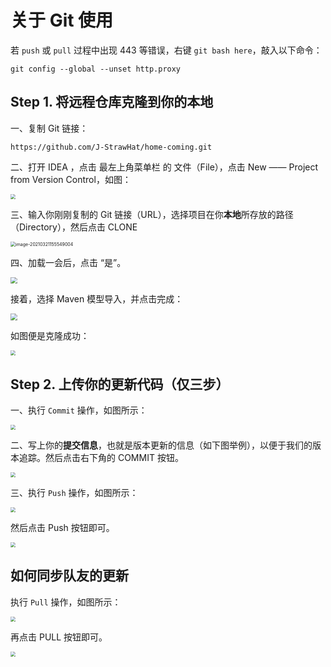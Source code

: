 # 关于 Git 使用

若 `push` 或 `pull` 过程中出现 443 等错误，右键 `git bash here`，敲入以下命令：
```shell script
git config --global --unset http.proxy
```


## Step 1. 将远程仓库克隆到你的本地

一、复制 Git 链接：

```
https://github.com/J-StrawHat/home-coming.git
```


二、打开 IDEA ，点击 最左上角菜单栏 的 文件（File），点击 New —— Project from Version Control，如图：

<img src="https://gitee.com/j__strawhat/MyImages/raw/master/20210321155333.png" style="zoom: 50%;" />

三、输入你刚刚复制的 Git 链接（URL），选择项目在你**本地**所存放的路径（Directory），然后点击 CLONE

<img src="https://gitee.com/j__strawhat/MyImages/raw/master/image-20210321155549004.png" alt="image-20210321155549004" style="zoom: 50%;" />

四、加载一会后，点击 “是”。

<img src="https://gitee.com/j__strawhat/MyImages/raw/master/20210321155715.png" style="zoom: 67%;" />

接着，选择 Maven 模型导入，并点击完成：

<img src="https://gitee.com/j__strawhat/MyImages/raw/master/20210321155757.png" style="zoom: 67%;" />

如图便是克隆成功：

<img src="https://gitee.com/j__strawhat/MyImages/raw/master/20210321155928.png" style="zoom: 50%;" />

## Step 2. 上传你的更新代码（仅三步）

一、执行 `Commit` 操作，如图所示：

<img src="https://gitee.com/j__strawhat/MyImages/raw/master/20210321160408.png" style="zoom:50%;" />

二、写上你的**提交信息**，也就是版本更新的信息（如下图举例），以便于我们的版本追踪。然后点击右下角的 COMMIT 按钮。

<img src="https://gitee.com/j__strawhat/MyImages/raw/master/20210321160553.png" style="zoom:50%;" />

三、执行 `Push` 操作，如图所示：

<img src="https://gitee.com/j__strawhat/MyImages/raw/master/20210321160856.png" style="zoom:50%;" />

然后点击 Push 按钮即可。

<img src="https://gitee.com/j__strawhat/MyImages/raw/master/20210321160948.png" style="zoom: 50%;" />

## 如何同步队友的更新

执行 `Pull` 操作，如图所示：

<img src="https://gitee.com/j__strawhat/MyImages/raw/master/20210321161636.png" style="zoom:50%;" />

再点击 PULL 按钮即可。

<img src="https://gitee.com/j__strawhat/MyImages/raw/master/20210321161738.png" style="zoom:50%;" />

